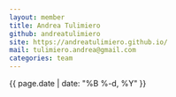 ```yaml
---
layout: member
title: Andrea Tulimiero
github: andreatulimiero
site: https://andreatulimiero.github.io/
mail: tulimiero.andrea@gmail.com
categories: team
---
```

{{ page.date | date: "%B %-d, %Y" }}

